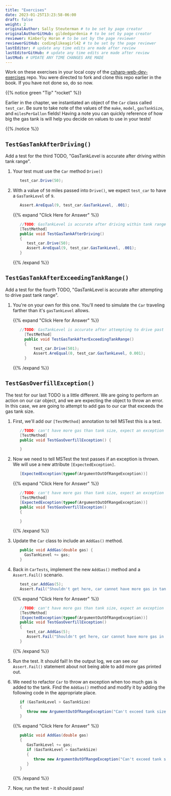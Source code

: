 ```yaml
---
title: "Exercises"
date: 2023-01-25T13:23:58-06:00
draft: false
weight: 2
originalAuthor: Sally Steuterman # to be set by page creator
originalAuthorGitHub: gildedgardenia # to be set by page creator
reviewer: Kimberly Horan # to be set by the page reviewer
reviewerGitHub: codinglikeagirl42 # to be set by the page reviewer
lastEditor: # update any time edits are made after review
lastEditorGitHub: # update any time edits are made after review
lastMod: # UPDATE ANY TIME CHANGES ARE MADE
---
```


Work on these exercises in your local copy of the [csharp-web-dev-exercises](https://github.com/LaunchCodeEducation/csharp-web-dev-exercises) repo.
You were directed to fork and clone this repo earlier in the book. If you have not done so, do so now.

{{% notice green "Tip" "rocket" %}}

   Earlier in the chapter, we instantiated an object of the `Car` class called `test_car`.
   Be sure to take note of the values of the `make`, `model`, `gasTankSize`, and `milesPerGallon` fields!
   Having a note you can quickly reference of how big the gas tank is will help you decide on values to use in your tests!

{{% /notice %}}

## `TestGasTankAfterDriving()`

Add a test for the third TODO, "GasTankLevel is accurate after driving within tank range".

1. Your test must use the `Car` method `Drive()`

   ```csharp
      test_car.Drive(50);
   ```

1. With a value of `50` miles passed into `Drive()`, we expect `test_car` to have a `GasTankLevel` of `9`.

   ```csharp
      Assert.AreEqual(9, test_car.GasTankLevel, .001);
   ``` 

   {{% expand "Click Here for Answer" %}}

   ```csharp {linenos = table}
      //TODO: GasTankLevel is accurate after driving within tank range
      [TestMethod]
      public void TestGasTankAfterDriving()
      {
         test_car.Drive(50);
         Assert.AreEqual(9, test_car.GasTankLevel, .001);
      }
   ```

   {{% /expand %}}

## `TestGasTankAfterExceedingTankRange()`

Add a test for the fourth TODO, "GasTankLevel is accurate after attempting to drive past tank range".

1. You're on your own for this one. You'll need to simulate the `Car` traveling farther than it's `gasTankLevel` allows.

   {{% expand "Click Here for Answer" %}}

   ```csharp {linenos = table}
      //TODO: GasTankLevel is accurate after attempting to drive past tank range
        [TestMethod]
        public void TestGasTankAfterExceedingTankRange()
        {
            test_car.Drive(501);
            Assert.AreEqual(0, test_car.GasTankLevel, 0.001);
        }
   ```

   {{% /expand %}}

## `TestGasOverfillException()`

The test for our last TODO is a little different. We are going to 
perform an action on our car object, and we are expecting the object 
to throw an error. In this case, we are going to attempt to add gas 
to our car that exceeds the gas tank size.

1. First, we'll add our `[TestMethod]` annotation to tell MSTest this is a test. 

   ```csharp
      //TODO: can't have more gas than tank size, expect an exception
      [TestMethod]
      public void TestGasOverfillException() {

      }
   ```

2. Now we need to tell MSTest the test passes if an exception is thrown. We will use a new attribute `[ExpectedException]`.

   ```csharp
      [ExpectedException(typeof(ArgumentOutOfRangeException))]
   ```

   {{% expand "Click Here for Answer" %}}

   ```csharp {linenos = table}
      //TODO: can't have more gas than tank size, expect an exception
      [TestMethod]
      [ExpectedException(typeof(ArgumentOutOfRangeException))]
      public void TestGasOverfillException()
      {

      }
   ```

   {{% /expand %}}

3. Update the `Car` class to include an `AddGas()` method.

   ```csharp
      public void AddGas(double gas) {
        GasTankLevel += gas;
      }
   ```

4. Back in `CarTests`, implement the new `AddGas()` method and a `Assert.Fail()` scenario.

   ```csharp
      test_car.AddGas(5);
      Assert.Fail("Shouldn't get here, car cannot have more gas in tank than the size of the tank");
   ```

   {{% expand "Click Here for Answer" %}}

   ```csharp {linenos = table}
      //TODO: can't have more gas than tank size, expect an exception
      [TestMethod]
      [ExpectedException(typeof(ArgumentOutOfRangeException))]
      public void TestGasOverfillException()
      {
         test_car.AddGas(5);
         Assert.Fail("Shouldn't get here, car cannot have more gas in tank than the size of the tank");
      }
   ```

   {{% /expand %}}

5. Run the test. It should fail! In the output log, we can see our `Assert.Fail()` statement about not being able to add more gas printed out.

6. We need to refactor `Car` to throw an exception when too much gas is added to the tank. Find the `AddGas()` method and modify it by adding the following code in the appropriate place.

   ```csharp 
      if (GasTankLevel > GasTankSize)
      {
         throw new ArgumentOutOfRangeException("Can't exceed tank size");
      }
   ```

   {{% expand "Click Here for Answer" %}}

   ```csharp {linenos = table}
      public void AddGas(double gas)
      {
         GasTankLevel += gas;
         if (GasTankLevel > GasTankSize)
         {
            throw new ArgumentOutOfRangeException("Can't exceed tank size");
         }
      }
   ```

   {{% /expand %}}

7. Now, run the test - it should pass!